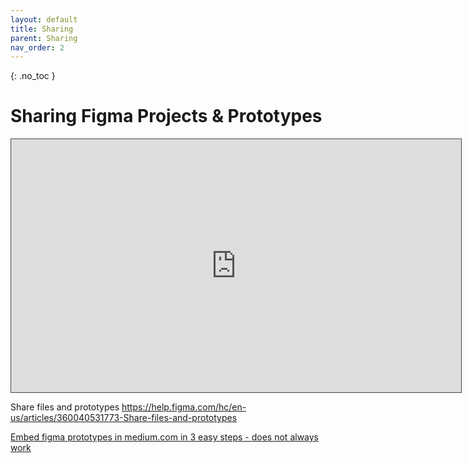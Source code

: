 ```yaml
---
layout: default
title: Sharing
parent: Sharing
nav_order: 2
---
```


{: .no_toc }

# Sharing Figma Projects & Prototypes

<iframe src="https://solent.cloud.panopto.eu/Panopto/Pages/Embed.aspx?id=ffd69e5f-5033-4d22-ab4c-af64016410ed&autoplay=false&offerviewer=true&showtitle=true&showbrand=true&captions=true&interactivity=all" height="405" width="720" style="border: 1px solid #464646;" allowfullscreen allow="autoplay"></iframe>



Share files and prototypes
https://help.figma.com/hc/en-us/articles/360040531773-Share-files-and-prototypes

[Embed figma prototypes in medium.com in 3 easy steps - does not always work](https://bootcamp.uxdesign.cc/embed-figma-prototypes-in-medium-in-3-easy-steps-2299ccb704a0)
